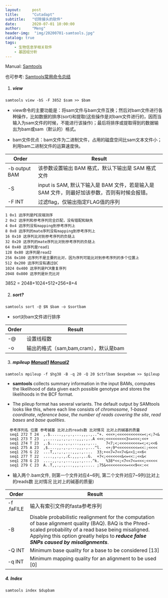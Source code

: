 ```yaml
---
layout:     post
title:      "Cutadapt"
subtitle:   "切除接头的软件"
date:       2020-07-01 10:00:00
author:     "Meng"
header-img:  "img/20200701-samtools.jpg"
catalog: true
tags:
    - 生物信息学相关软件
    - 基因组分析
---
```



Manual: [Samtools](http://samtools.sourceforge.net/)

也可参考: [Samtools常用命令总结](https://www.bioinfo-scrounger.com/archives/245/)

1. ##### view

```shell
samtools view -bS -F 3852 $sam >> $bam
```

* view命令的主要功能是：将sam文件与bam文件互换；然后对bam文件进行各种操作，比如数据的排序(sort)和提取(这些操作是对bam文件进行的，因而当输入为sam文件的时候，不能进行该操作)；最后将排序或提取得到的数据输出为bam或sam（默认的）格式。

* bam文件优点：bam文件为二进制文件，占用的磁盘空间比sam文本文件小；利用bam二进制文件的运算速度快。

| Order         | Result                                                       |
| ------------- | ------------------------------------------------------------ |
| -b output BAM | 该参数设置输出 BAM 格式，默认下输出是 SAM 格式文件           |
| -S            | input is SAM, 默认下输入是 BAM 文件，若是输入是 SAM 文件，则最好加该参数，否则有时候会报错。 |
| -F INT        | 过滤flag，仅输出指定FLAG值的序列                             |

```shell
1 0x1 这序列是PE双端测序
2 0x2 这序列和参考序列完全匹配，没有错配和缺失
4 0x4 这序列没有mapping到参考序列上
8 0x8 这序列的mate序列没有mapping到参考序列上
16 0x10 这序列比对到参考序列的负链上
32 0x20 这序列的mate序列比对到参考序列的负链上
64 0x40 这序列是read1
128 0x80 这序列是read2
256 0x100 这序列不是主要的比对，因为序列可能比对到参考序列的多个位置上
512 0x200 这序列没有通过QC
1024 0x400 这序列是PCR重复序列
2048 0x800 这序列是补充比对
```

 3852 = 2048+1024+512+256+8+4

2. ##### sort?

```shell
samtools sort -@ $N $bam -o $sortbam
```

* sort对bam文件进行排序

| Order | Result                                |
| ----- | ------------------------------------- |
| -@    | 设置线程数                            |
| -o    | 输出的格式（sam,bam,cram），默认是bam |

3. ##### mpileup [Manual1](http://samtools.sourceforge.net/mpileup.shtml) [Manual2](http://samtools.sourceforge.net/pileup.shtml)

```shell
samtools mpileup -f $hg38 -B -q 20 -Q 20 $ctrlbam $expebam >> $pileup
```

* **samtools** collects summary information in the input BAMs, computes the likelihood of data given each possible genotype and stores the likelihoods in the BCF format.

* The pileup format has several variants. The default output by SAMtools looks like this, where each line consists of *chromosome*, *1-based coordinate*, *reference base*, *the number of reads covering the site*, *read bases* and *base qualities*. 

```shell
  参考序列名 位置 参考碱基 比对上的reads数 比对情况 比对上的碱基的质量
  seq1 272 T 24  ,.$.....,,.,.,...,,,.,..^+. <<<+;<<<<<<<<<<<=<;<;7<&
  seq1 273 T 23  ,.....,,.,.,...,,,.,..A <<<;<<<<<<<<<3<=<<<;<<+
  seq1 274 T 23  ,.$....,,.,.,...,,,.,...    7<7;<;<<<<<<<<<=<;<;<<6
  seq1 275 A 23  ,$....,,.,.,...,,,.,...^l.  <+;9*<<<<<<<<<=<<:;<<<<
  seq1 276 G 22  ...T,,.,.,...,,,.,....  33;+<<7=7<<7<&<<1;<<6<
  seq1 277 T 22  ....,,.,.,.C.,,,.,..G.  +7<;<<<<<<<&<=<<:;<<&<
  seq1 278 G 23  ....,,.,.,...,,,.,....^k.   %38*<<;<7<<7<=<<<;<<<<<
  seq1 279 C 23  A..T,,.,.,...,,,.,..... ;75&<<<<<<<<<=<<<9<<:<<
```
* 输入两个.bam文件, 则第一个文件对应4~6列, 第二个文件对应7~9列(比对上的reads数 比对情况 比对上的碱基的质量)

| Order      | Result                                                       |
| ---------- | ------------------------------------------------------------ |
| -f .faFILE | 输入有索引文件的fasta参考序列                                |
| -B         | Disable probabilistic realignment for the computation of base alignment quality (BAQ). BAQ is the Phred-scaled probability of a read base being misaligned. Applying this option greatly helps to ***reduce false SNPs caused by misalignments***. |
| -Q INT     | Minimum base quality for a base to be considered [13]        |
| -q INT     | Minimum mapping quality for an alignment to be used [0]      |

##### 4. Index

```shell
samtools index $dupbam
```